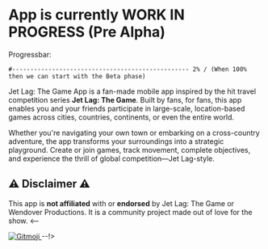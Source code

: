 # App is currently WORK IN PROGRESS (Pre Alpha)

Progressbar:
```
#------------------------------------------------- 2% / (When 100% then we can start with the Beta phase)
```

Jet Lag: The Game App is a fan-made mobile app inspired by the hit travel competition series **Jet Lag: The Game**. Built by fans, for fans, this app enables you and your friends participate in large-scale, location-based games across cities, countries, continents, or even the entire world.

Whether you're navigating your own town or embarking on a cross-country adventure, the app transforms your surroundings into a strategic playground. Create or join games, track movement, complete objectives, and experience the thrill of global competition—Jet Lag-style.

## ⚠️ Disclaimer ⚠️ 
This app is **not affiliated** with or **endorsed** by Jet Lag: The Game or Wendover Productions. It is a community project made out of love for the show.
<--

<a href="https://gitmoji.dev">
  <img
    src="https://img.shields.io/badge/gitmoji-%20😜%20😍-FFDD67.svg?style=flat-square"
    alt="Gitmoji"
  />
</a>
--!>
